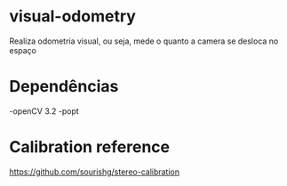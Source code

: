 # visual-odometry
Realiza odometria visual, ou seja, mede o quanto a camera se desloca no espaço

# Dependências
  -openCV 3.2
  -popt
  
# Calibration reference
  https://github.com/sourishg/stereo-calibration
